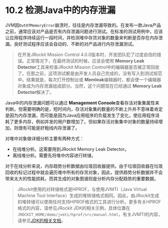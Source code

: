 <a name="10.2"></a>
# 10.2 检测Java中的内存泄漏

JVM因`OutOfMemoryError`崩溃时，往往是内存泄漏导致的。在发布一款Java产品之前，通常应该对产品是否有内存泄漏问题进行测试。在标准的测试用例中，应该让应用程序持续运行一段时间，并检测堆中存货对象的数量来判断是否存在内存泄漏。良好测试程序应该会自动的、不断的对产品进行内存泄漏测试。

>在开发JRockit Mission Control 4.0.0版本时，开发团队犯了过度自信的错误。正常情况下，在最终测试的时候，应该会使用 **Memory Leak Detector**工具来检查JRockit Mission Control中的编辑器是否被正常回收了。在那之前，这项测试都是由开发人员自己完成的，没有写入到测试规范中。结果就是，每次打开控制台或 **Memleak**编辑器时，都会使一个编辑器对象成为内存泄漏组成部分。当然，这个问题现在已经通过 **Memory Leak Detector**解决了。

Java中的内存泄漏问题可以通过 **Management Console**查看存活对象集属性来判断。但需要明确的是，短时间内，存活对象集的数量的不断上升并不意味着肯定是因为内存泄漏，而可能是因为Java应用程序的负载发生了变化，使应用程序消耗了更多内存，例如并发的用户数增加了。但如果存活对象集中对象的数量持续增加，则很有可能是好粗线内存泄漏了。

对堆中对象做详细分析主要有两种方式：

* 在线堆分析。这需要用到JRockit Memory Leak Detector。
* 离线堆分析。需要先将堆中内容进行转储，

对于在线分析来说，内存趋势分析数据由垃圾回收器提供。由于垃圾回收器在垃圾回收的标记过程中就会遍历堆中所有的存货对象，因此，提供趋势分析数据并不会带来太大的性能损耗，而其生成的对象图谱则是分析内存分配趋势的重要数据。

>JRockit使用的对转储格式是HPROF，与使用JVMTI（Java Virtual Machine Tool Interface）生成的堆转储格式相同。因此，由JRockit生成的堆转储可以使用任何支持HPROF格式的工具进行分析。更多有关HPROF格式的内容，请参见JRockit JDK的相关示例，具体位置在`JROCKIT_HOME/demo/jvmti/hprof/src/manual.html`，有关JVMTI的内容，请参见[JDK的相关文档][1]。







[1]:    http://java.sun.com/javase/6/docs/platform/jvmti/jvmti.html